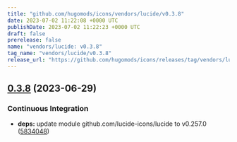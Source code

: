 ```yaml
---
title: "github.com/hugomods/icons/vendors/lucide/v0.3.8"
date: 2023-07-02 11:22:08 +0000 UTC
publishDate: 2023-07-02 11:22:23 +0000 UTC
draft: false
prerelease: false
name: "vendors/lucide: v0.3.8"
tag_name: "vendors/lucide/v0.3.8"
release_url: "https://github.com/hugomods/icons/releases/tag/vendors/lucide/v0.3.8"
---
```


## [0.3.8](https://github.com/hugomods/icons/compare/vendors/lucide/v0.3.7...vendors/lucide/v0.3.8) (2023-06-29)


### Continuous Integration

* **deps:** update module github.com/lucide-icons/lucide to v0.257.0 ([5834048](https://github.com/hugomods/icons/commit/583404860742d5bfee2c48f813518008a3a2bf53))
